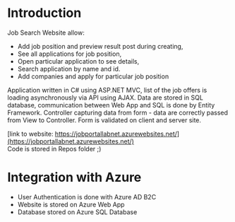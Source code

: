 # Introduction 

Job Search Website allow: <br/>
- Add job position and preview result post during creating,<br/>
- See all applications for job position,<br/>
- Open particular application to see details,<br/>
- Search application by name and id. <br/>
- Add companies and apply for particular job position<br/>

Application written in C# using ASP.NET MVC, list of the job offers is loading asynchronously via API using AJAX. Data are stored in SQL database, communication between Web App and 
SQL is done by Entity Framework. Controller capturing data from form - data are correctly passed from View to Controller. Form is validated on client and server site.

[link to website: https://jobportallabnet.azurewebsites.net/](https://jobportallabnet.azurewebsites.net/)<br/>
Code is stored in Repos folder ;)

# Integration with Azure
- User Authentication is done with Azure AD B2C<br/>
- Website is stored on Azure Web App<br/>
- Database  stored on Azure SQL Database<br/>
